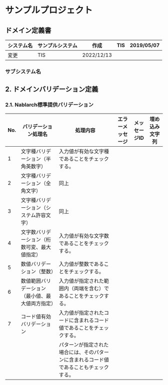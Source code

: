 # サンプルプロジェクト

## ドメイン定義書

| システム名 | サンプルシステム | 作成 | TIS | 2019/05/07 |
|------------|------------------|------|-----|------------|
| 変更       | TIS              | 2022/12/13 |

### サブシステム名

## 2. ドメインバリデーション定義

### 2.1. Nablarch標準提供バリデーション

| No. | バリデーション処理名                           | 処理内容                                                                 | エラーメッセージ | メッセージID | 埋め込み文字列 |
|-----|----------------------------------------------|--------------------------------------------------------------------------|-----------------|--------------|----------------|
| 1   | 文字種バリデーション（半角英数字）             | 入力値が有効な文字種であることをチェックする。                           |                 |              |                |
| 2   | 文字種バリデーション（全角文字）               | 同上                                                                     |                 |              |                |
| 3   | 文字種バリデーション（システム許容文字）       | 同上                                                                     |                 |              |                |
| 4   | 文字数バリデーション（桁数可変、最大値指定）   | 入力値が有効な文字数であることをチェックする。                           |                 |              |                |
| 5   | 数値バリデーション（整数）                     | 入力値が整数であることをチェックする。                                   |                 |              |                |
| 6   | 数値範囲バリデーション（最小値、最大値両方指定）| 入力値が指定された範囲内（両端を含む）であることをチェックする。         |                 |              |                |
| 7   | コード値有効バリデーション                     | 入力値が指定されたコードに含まれるコード値であることをチェックする。     |                 |              |                |
|     |                                              | パターンが指定された場合には、そのパターンに含まれるコード値であることもチェックする。 |                 |              |                |